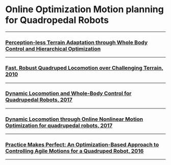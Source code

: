 # Online Optimization Motion planning for Quadropedal Robots

***

### [Perception-less Terrain Adaptation through Whole Body Control and Hierarchical Optimization](/Motion_Planning_Quadropedal/Online_Optimization/Perception-less%20Terrain%20Adaptation%20through%20Whole%20Body%20Control%20and%20Hierarchical%20Optimization.pdf)


 ***
### [Fast, Robust Quadruped Locomotion over Challenging Terrain, 2010](/Motion_Planning_Quadropedal/Online_Optimization/Fast_Robust_Quadruped_Locomotion_over_Challenging_Terrain.pdf)
***
 ### [Dynamic Locomotion and Whole-Body Control for Quadrupedal Robots, 2017](/Motion_Planning_Quadropedal/Online_Optimization/Dynamic_Locomotion_and_Whole-Body_Control_for_Quadrupedal_Robots.pdf)


***
### [Dynamic Locomotion through Online Nonlinear Motion Optimization for quadrupedal robots, 2017](/Motion_Planning_Quadropedal/Online_Optimization/Dynamic_Locomotion_through_Online_Nonlinear_Motion_Optimization_for_quadrupedal_robots.pdf)


***

### [Practice Makes Perfect: An Optimization-Based Approach to Controlling Agile Motions for a Quadruped Robot, 2016](/Motion_Planning_Quadropedal/Online_Optimization/Practice_Makes_Perfect_An_Optimization_Based_approach_to_controlling_agile_motios_for_quadroped_robots.pdf)

***